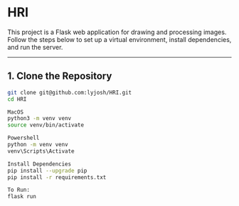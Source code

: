 # HRI

This project is a Flask web application for drawing and processing images.  
Follow the steps below to set up a virtual environment, install dependencies, and run the server.

---

## 1. Clone the Repository
```bash
git clone git@github.com:lyjosh/HRI.git
cd HRI

MacOS
python3 -m venv venv
source venv/bin/activate

Powershell
python -m venv venv
venv\Scripts\Activate

Install Dependencies
pip install --upgrade pip
pip install -r requirements.txt

To Run:
flask run
